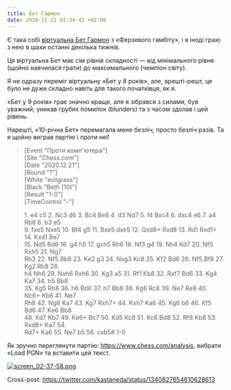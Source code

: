 ```yaml
---
title: Бет Гармон
date: 2020-12-21 02:34:43 +02:00
---
```


Є така собі [віртуальна Бет Гармон][1] з «Ферзевого гамбіту», і я іноді граю з нею в шахи останні декілька тижнів.

Ця віртуальна Бет має сім рівнів складності — від мінімального рівня (щойно навчилася грати) до максимального (чемпіон світу).

Я не одразу переміг віртуальну «Бет у 8 років», але, врешті-решт, це було не дуже складно навіть для такого початківця, як я.

«Бет у 9 років» грає значно краще, але я зібрався з силами, був уважний, уникав грубих помилок (blunders) та з часом здолав і цей рівень.

Нарешті, «10-річна Бет» перемагала мене безліч, просто безліч разів. Та я щойно виграв партію і проти неї!

> \[Event \"Проти комп'ютера\"\]\
> \[Site \"Chess.com\"\]\
> \[Date \"2020.12.21\"\]\
> \[Round \"?\"\]\
> \[White \"evilgrass\"\]\
> \[Black \"Beth (10)\"\]\
> \[Result \"1-0\"\]\
> \[TimeControl \"-\"]
>
> 1\. e4 c5 2. Nc3 d6 3. Bc4 Be6 4. d3 Nd7 5. f4 Bxc4 6. dxc4 e6 7. a4 Rb8 8. b3 e5\
> 9\. fxe5 Nxe5 10. Bf4 g5 11. Bxe5 dxe5 12. Qxd8+ Rxd8 13. Rd1 Rxd1+ 14. Kxd1 Be7\
> 15\. Nd5 Bd6 16. g4 h5 17. gxh5 Rh6 18. Nf3 g4 19. Nh4 Kd7 20. Nf5 Rxh5 21. Ng7\
> Rh3 22. Nf5 Bb8 23. Ke2 g3 24. Nxg3 Kc8 25. Kf2 Bd6 26. Nf5 Bf8 27. Kg2 Rh8 28.\
> h4 Nh6 29. Nxh6 Rxh6 30. Kg3 a5 31. Rf1 Kb8 32. Rxf7 Bd6 33. Kg4 Ka7 34. h5 Bb8\
> 35\. Kg5 Rh8 36. h6 Bd6 37. h7 Bb8 38. Kg6 Rc8 39. Ne7 Re8 40. Nc6+ Kb6 41. Ne7\
> Rh8 42. Ng8 Ka7 43. Kg7 Rxh7+ 44. Kxh7 Ka6 45. Kg6 b6 46. Kf5 Bd6 47. Ke6 Bb8\
> 48\. Kd7 Kb7 49. Ke6+ Bc7 50. Kd5 Kc8 51. Kc6 Bd8 52. Rf8 Kb8 53. Rxd8+ Ka7 54.\
> Rd7+ Ka6 55. Ne7 b5 56. cxb5# 1-0

Як зручно переглянути партію: <https://www.chess.com/analysis>, вибрати «Load PGN» та вставити цей текст.

[![screen_02-37-58.png](/uploads/screen_02-37-58.png)](/uploads/screen_02-37-58.png)

Cross-post: <https://twitter.com/kastaneda/status/1340827654610628613>

[1]: https://www.chess.com/terms/beth-harmon-queens-gambit

